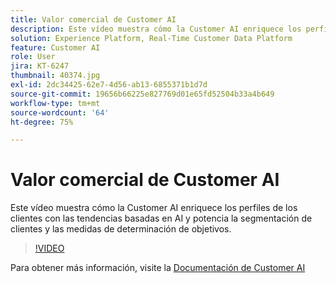 ```yaml
---
title: Valor comercial de Customer AI
description: Este vídeo muestra cómo la Customer AI enriquece los perfiles de los clientes con las tendencias basadas en AI y potencia la segmentación de clientes y las medidas de determinación de objetivos.
solution: Experience Platform, Real-Time Customer Data Platform
feature: Customer AI
role: User
jira: KT-6247
thumbnail: 40374.jpg
exl-id: 2dc34425-62e7-4d56-ab13-6855371b1d7d
source-git-commit: 19656b66225e827769d01e65fd52504b33a4b649
workflow-type: tm+mt
source-wordcount: '64'
ht-degree: 75%

---
```


# Valor comercial de Customer AI

Este vídeo muestra cómo la Customer AI enriquece los perfiles de los clientes con las tendencias basadas en AI y potencia la segmentación de clientes y las medidas de determinación de objetivos.

>[!VIDEO](https://video.tv.adobe.com/v/40374?quality=12&learn=on)

Para obtener más información, visite la [Documentación de Customer AI](https://experienceleague.adobe.com/docs/experience-platform/intelligent-services/customer-ai/overview.html)

